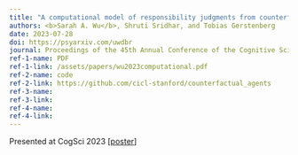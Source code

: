 ```yaml
---
title: "A computational model of responsibility judgments from counterfactual simulations and intention inferences"
authors: <b>Sarah A. Wu</b>, Shruti Sridhar, and Tobias Gerstenberg
date: 2023-07-28
doi: https://psyarxiv.com/uwdbr
journal: Proceedings of the 45th Annual Conference of the Cognitive Science Society
ref-1-name: PDF
ref-1-link: /assets/papers/wu2023computational.pdf
ref-2-name: code
ref-2-link: https://github.com/cicl-stanford/counterfactual_agents
ref-3-name:
ref-3-link:
ref-4-name: 
ref-4-link: 
---
```


Presented at CogSci 2023 [<a href="/assets/posters/wu2023computational.pdf" target="_blank">poster</a>]

